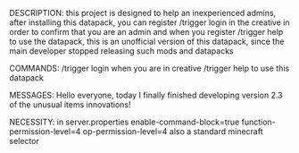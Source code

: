 DESCRIPTION:
this project is designed to help an inexperienced admins, after installing this datapack, you can register /trigger login in the creative in order to confirm that you are an admin and when you register /trigger help to use the datapack, this is an unofficial version of this datapack, since the main developer stopped releasing such mods and datapacks



COMMANDS:
/trigger login when you are in creative
/trigger help to use this datapack



MESSAGES:
Hello everyone, today I finally finished developing version 2.3 of the unusual items innovations!



NECESSITY:
in server.properties
enable-command-block=true
function-permission-level=4
op-permission-level=4
also a standard minecraft selector
